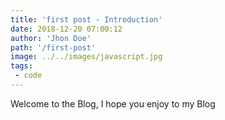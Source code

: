 ```yaml
---
title: 'first post - Introduction'
date: 2018-12-20 07:00:12
author: 'Jhon Doe'
path: '/first-post'
image: ../../images/javascript.jpg
tags: 
 - code
---
```


Welcome to the Blog, I hope you enjoy to my Blog